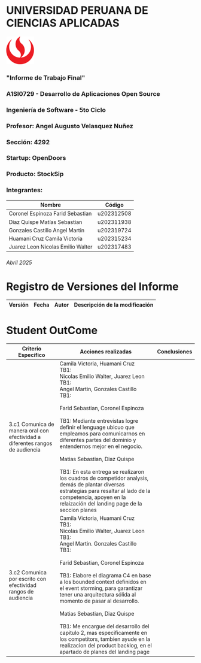 # UNIVERSIDAD PERUANA DE CIENCIAS APLICADAS

![logo_upc](img/README/upc_logo.png)

### "Informe de Trabajo Final"
### A1SI0729 - Desarrollo de Aplicaciones Open Source
### Ingeniería de Software - 5to Ciclo
### Profesor: Angel Augusto Velasquez Nuñez
### Sección: 4292
### Startup: OpenDoors
### Producto: StockSip
### Integrantes:

| Nombre | Código |
|--|--|
| Coronel Espinoza Farid Sebastian | u202312508 |
| Diaz Quispe Matías Sebastian | u202311938 |
| Gonzales Castillo Angel Martin | u202319724 |
| Huamani Cruz Camila Victoria | u202315234 |
| Juarez Leon Nicolas Emilio Walter | u202317483 |

###### Abril 2025

# Registro de Versiones del Informe

| Versión | Fecha | Autor | Descripción de la modificación |
|--|--|--|--|

# Student OutCome

| Criterio Específico                                                           | Acciones realizadas                                                                                                                                                                                                                                                                                                                                                                                                                                    | Conclusiones |
|-------------------------------------------------------------------------------|--------------------------------------------------------------------------------------------------------------------------------------------------------------------------------------------------------------------------------------------------------------------------------------------------------------------------------------------------------------------------------------------------------------------------------------------------------|--------------|
| 3.c1 Comunica de manera oral con efectividad a diferentes rangos de audiencia | Camila Victoria, Huamani Cruz<br>TB1:  <br>Nicolas Emilio Walter, Juarez Leon<br>TB1: <br>Angel Martin, Gonzales Castillo<br>TB1:  <br><br/>Farid Sebastian, Coronel Espinoza<br><br/>TB1: Mediante entrevistas logre definir el lenguage ubicuo que empleamos para comunicarnos en diferentes partes del dominio y entendernos mejor en el negocio.  <br><br/>Matias Sebastian, Diaz Quispe<br><br/>TB1: En esta entrega se realizaron los cuadros de competidor analysis, demás de plantar diversas estrategias para resaltar al lado de la competencia, apoyen en la relaización del landing page de la seccion planes |              |
| 3.c2 Comunica por escrito con efectividad rangos de audiencia                 | Camila Victoria, Huamani Cruz<br>TB1:  <br>Nicolas Emilio Walter, Juarez Leon<br>TB1: <br>Angel Martin. Gonzales Castillo<br>TB1:  <br><br/>Farid Sebastian, Coronel Espinoza<br><br/>TB1: Elabore el diagrama C4 en base a los bounded context definidos en el event storming, para garantizar tener una arquitectura sólida al momento de pasar al desarrollo.<br><br/>Matias Sebastian, Diaz Quispe<br><br/>TB1: Me encargue del desarrollo del capitulo 2, mas especificamente en los competitors, tambien ayude en la realizacion del product backlog, en el apartado de planes del landing page                                 |              |
